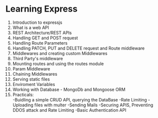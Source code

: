 # Learning Express

1. Introduction to expressjs
2. What is a web API
3. REST Architecture/REST APIs
4. Handling GET and POST request
5. Handling Route Parameters
6. Handling PATCH, PUT and DELETE request and Route middleware
7. Middlewares and creating custom Middlewares
8. Third Party's middleware
9. Mounting routes and using the routes module
10. Param Middleware
11. Chaining Middlewares
12. Serving static files
13. Enviroment Variables
14. Working with Database - MongoDb and Mongoose ORM
15. Practicals:<br/>
    -Buidling a simple CRUD API, querying the DataBase
    -Rate Limiting
    -Uploading files with multer
    -Sending Mails
    -Securing APIS, Preventing DDOS attack and Rate Limiting
    -Basic Authentication API